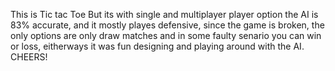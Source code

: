 This is Tic tac Toe
But its with single and multiplayer player option 
the AI is 83% accurate, and it mostly playes defensive, since the game is broken, the only options are only draw matches and in some faulty senario you can win or loss, 
eitherways it was fun designing and playing around with the AI.
CHEERS!
